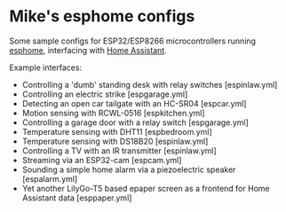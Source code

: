 # Mike's esphome configs

Some sample configs for ESP32/ESP8266 microcontrollers running [esphome](https://github.com/esphome/esphome), interfacing with [Home Assistant](https://www.home-assistant.io/).

Example interfaces:
* Controlling a 'dumb' standing desk with relay switches [espinlaw.yml]
* Controlling an electric strike [espgarage.yml]
* Detecting an open car tailgate with an HC-SR04 [espcar.yml]
* Motion sensing with RCWL-0516 [espkitchen.yml]
* Controlling a garage door with a relay switch [espgarage.yml]
* Temperature sensing with DHT11 [espbedroom.yml]
* Temperature sensing with DS18B20 [espinlaw.yml]
* Controlling a TV with an IR transmitter [espinlaw.yml]
* Streaming via an ESP32-cam [espcam.yml]
* Sounding a simple home alarm via a piezoelectric speaker [espalarm.yml]
* Yet another LilyGo-T5 based epaper screen as a frontend for Home Assistant data [esppaper.yml]
